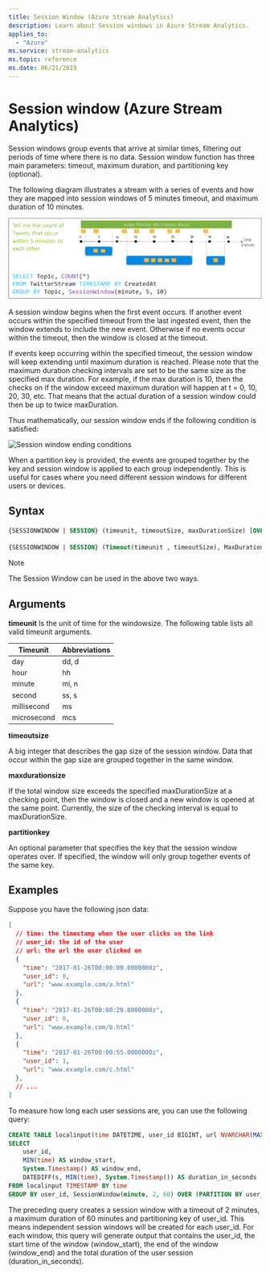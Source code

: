 ```yaml
---
title: Session Window (Azure Stream Analytics)
description: Learn about Session windows in Azure Stream Analytics.
applies_to:
  - "Azure"
ms.service: stream-analytics
ms.topic: reference
ms.date: 06/21/2019
---
```

# Session window (Azure Stream Analytics)
Session windows group events that arrive at similar times, filtering out periods of time where there is no data. Session window function has three main parameters: timeout, maximum duration, and partitioning key (optional). 

The following diagram illustrates a stream with a series of events and how they are mapped into session windows of 5 minutes timeout, and maximum duration of 10 minutes.

 ![Stream Analytics session window](media/session-window-azure-stream-analytics/stream-analytics-window-functions-session-intro.png)

A session window begins when the first event occurs. If another event occurs within the specified timeout from the last ingested event, then the window extends to include the new event. Otherwise if no events occur within the timeout, then the window is closed at the timeout.

If events keep occurring within the specified timeout, the session window will keep extending until maximum duration is reached. Please note that the maximum duration checking intervals are set to be the same size as the specified max duration. For example, if the max duration is 10, then the checks on if the window exceed maximum duration will happen at t = 0, 10, 20, 30, etc. That means that the actual duration of a session window could then be up to twice maxDuration.

Thus mathematically, our session window ends if the following condition is satisfied:

 ![Session window ending conditions](media/session-window-azure-stream-analytics/streamanalytics-sessionwindow_endconditions.png "Stream Analytics session window 5 mins timeout & 10 mins maximum")

When a partition key is provided, the events are grouped together by the key and session window is applied to each group independently. This is useful for cases where you need different session windows for different users or devices.

## Syntax

```SQL
{SESSIONWINDOW | SESSION} (timeunit, timeoutSize, maxDurationSize) [OVER (PARTITION BY partitionKey)]

{SESSIONWINDOW | SESSION} (Timeout(timeunit , timeoutSize), MaxDuration(timeunit, maxDurationSize)) [OVER (PARTITION BY partitionKey)]

```

> [!NOTE]
> The Session Window can be used in the above two ways.

## Arguments

**timeunit**
Is the unit of time for the windowsize. The following table lists all valid timeunit arguments.

|Timeunit|Abbreviations|
|--------------|-------------------|
|day|dd, d|
|hour|hh|
|minute|mi, n|
|second|ss, s|
|millisecond|ms|
|microsecond|mcs|

**timeoutsize**

A big integer that describes the gap size of the session window. Data that occur within the gap size are grouped together in the same window.

**maxdurationsize**

If the total window size exceeds the specified maxDurationSize at a checking point, then the window is closed and a new window is opened at the same point. Currently, the size of the checking interval is equal to maxDurationSize.

**partitionkey**

An optional parameter that specifies the key that the session window operates over. If specified, the window will only group together events of the same key.

## Examples
Suppose you have the following json data:

```JSON
[
  // time: the timestamp when the user clicks on the link
  // user_id: the id of the user
  // url: the url the user clicked on
  {
    "time": "2017-01-26T00:00:00.0000000z",
    "user_id": 0,
    "url": "www.example.com/a.html"
  },
  {
    "time": "2017-01-26T00:00:20.0000000z",
    "user_id": 0,
    "url": "www.example.com/b.html"
  },
  {
    "time": "2017-01-26T00:00:55.0000000z",
    "user_id": 1,
    "url": "www.example.com/c.html"
  },
  // ...
]
```

To measure how long each user sessions are, you can use the following query:

```SQL
CREATE TABLE localinput(time DATETIME, user_id BIGINT, url NVARCHAR(MAX))
SELECT
    user_id,
    MIN(time) AS window_start,
    System.Timestamp() AS window_end,
    DATEDIFF(s, MIN(time), System.Timestamp()) AS duration_in_seconds
FROM localinput TIMESTAMP BY time
GROUP BY user_id, SessionWindow(minute, 2, 60) OVER (PARTITION BY user_id)
```

The preceding query creates a session window with a timeout of 2 minutes, a maximum duration of 60 minutes and partitioning key of user_id. This means independent session windows will be created for each user_id. For each window, this query will generate output that contains the user_id, the start time of the window (window_start), the end of the window (window_end) and the total duration of the user session (duration_in_seconds).

